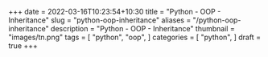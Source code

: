 +++
date = 2022-03-16T10:23:54+10:30
title = "Python - OOP - Inheritance"
slug = "python-oop-inheritance"
aliases = "/python-oop-inheritance"
description = "Python - OOP - Inheritance"
thumbnail = "images/tn.png"
tags = [
    "python",
    "oop",
]
categories = [
    "python",
]
draft = true
+++

###
